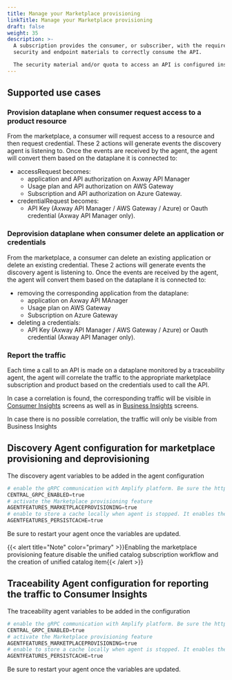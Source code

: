 ```yaml
---
title: Manage your Marketplace provisioning
linkTitle: Manage your Marketplace provisioning
draft: false
weight: 35
description: >-
  A subscription provides the consumer, or subscriber, with the required
  security and endpoint materials to correctly consume the API.

  The security material and/or quota to access an API is configured inside the Gateway either on the Application (Axway API Manager) or the Usage plan (AWS Gateway) or subscription (Azure Gateway).
---
```

## Supported use cases

### Provision dataplane when consumer request access to a product resource

From the marketplace, a consumer will request access to a resource and then request credential. These 2 actions will generate events the discovery agent is listening to. Once the events are received by the agent, the agent will convert them based on the dataplane it is connected to:

* accessRequest becomes:
    * application and API authorization on Axway API Manager
    * Usage plan and API authorization on AWS Gateway
    * Subscription and API authorization on Azure Gateway.
* credentialRequest becomes:
    * API Key (Axway API Manager / AWS Gateway / Azure) or Oauth credential (Axway API Manager only).

### Deprovision dataplane when consumer delete an application or credentials

From the marketplace, a consumer can delete an existing application or delete an existing credential. These 2 actions will generate events the discovery agent is listening to. Once the events are received by the agent, the agent will convert them based on the dataplane it is connected to:

* removing the corresponding application from the dataplane:
    * application on Axway API MAnager
    * Usage plan on AWS Gateway
    * Subscription on Azure Gateway
* deleting a credentials:
    * API Key (Axway API Manager / AWS Gateway / Azure) or Oauth credential (Axway API Manager only).

### Report the traffic

Each time a call to an API is made on a dataplane monitored by a traceability agent, the agent will correlate the traffic to the appropriate marketplace subscription and product based on the credentials used to call the API.

In case a correlation is found, the corresponding traffic will be visible in [Consumer Insights](/docs/manage_marketplace/consumer_experience/consumer_insights) screens as well as in [Business Insights](/docs/get_actionable_insights) screens.

In case there is no possible correlation, the traffic will only be visible from Business Insights

## Discovery Agent configuration for marketplace provisioning and deprovisioning

The discovery agent variables to be added in the agent configuration

```powershell
# enable the gRPC communication with Amplify platform. Be sure the http/2 connectivity is allowed to cross your firewall/proxy if any.
CENTRAL_GRPC_ENABLED=true
# activate the Marketplace provisioning feature
AGENTFEATURES_MARKETPLACEPROVISIONING=true
# enable to store a cache locally when agent is stopped. It enables the agent to resume his treatment from where it left when restarting.
AGENTFEATURES_PERSISTCACHE=true
```

Be sure to restart your agent once the variables are updated.

{{< alert title="Note" color="primary" >}}Enabling the marketplace provisioning feature disable the unified catalog subscription workflow and the creation of unified catalog item{{< /alert >}}

## Traceability Agent configuration for reporting the traffic to Consumer Insights

The traceability agent variables to be added in the configuration

```powershell
# enable the gRPC communication with Amplify platform. Be sure the http/2 connectivity is allowed to cross your firewall/proxy if any.
CENTRAL_GRPC_ENABLED=true
# activate the Marketplace provisioning feature
AGENTFEATURES_MARKETPLACEPROVISIONING=true
# enable to store a cache locally when agent is stopped. It enables the agent to resume his treatment from where it left when restarting.
AGENTFEATURES_PERSISTCACHE=true
```

Be sure to restart your agent once the variables are updated.